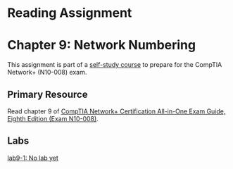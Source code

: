 # Reading Assignment
# Chapter 9: Network Numbering
This assignment is part of a [self-study course](../README.md) to prepare for the CompTIA Network+ (N10-008) exam.
## Primary Resource
Read chapter 9 of [CompTIA Network+ Certification All-in-One Exam Guide, Eighth Edition (Exam N10-008)](https://www.amazon.com/CompTIA-Network-Certification-N10-008-Comptia/dp/1264269056).
## Labs
[lab9-1: No lab yet](lab9-1.md)</br>
